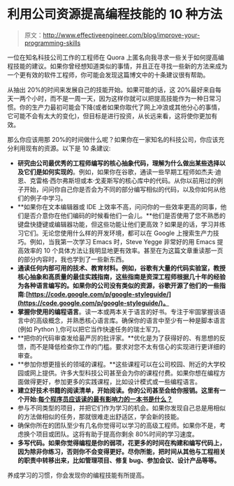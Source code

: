 # 利用公司资源提高编程技能的 10 种方法

> 原文：<http://www.effectiveengineer.com/blog/improve-your-programming-skills>

一位在知名科技公司工作的工程师在 Quora 上匿名向我寻求一些关于如何提高编程技能的建议。如果你曾经想知道类似的事情，并且正在寻找一些新的方法来成为一个更有效的软件工程师，你可能会发现这篇博文中的十条建议很有帮助。

从抽出 20%的时间来发展自己的技能开始。如果可能的话，这 20%最好来自每天一两个小时，而不是一周一天，因为这样你就可以把提高技能作为一种日常习惯。你的生产力最初可能会下降(或者如果你取代了网上冲浪或其他分心的事情，它可能不会有太大的变化)，但目标是进行投资，从长远来看，这将使你更加有效。

那么你应该用那 20%的时间做什么呢？如果你在一家知名的科技公司，你应该充分利用现有的资源。以下是 10 条建议:

*   **研究由公司最优秀的工程师编写的核心抽象代码，理解为什么做出某些选择以及它们是如何实现的**。例如，如果你在谷歌，通读一些早期工程师如杰夫·迪恩、克雷格·西尔弗斯坦或本·戈麦斯写的核心库中的代码。从你以前用过的例子开始，问问你自己你是否会为不同的部分编写相似的代码，以及你如何从他们的例子中学习。
*   **如果你在文本编辑器或 IDE 上效率不高，问问你的一些效率更高的同事，他们是否介意你在他们编码的时候看他们一会儿。**他们是否使用了您不熟悉的键盘快捷键或编辑器功能，但这些功能让他们更高效？如果是的话，学习并练习它们。无论您使用什么样的开发环境，都可以在 Google 上搜索生产力技巧。例如，当我第一次学习 Emacs 时，Steve Yegge 非常好的用 Emacs 提高效率的 10 个具体方法让我明显地更有效率。甚至在为这篇文章重读那一页的部分内容时，我也学到了一些新东西。
*   **通读任何内部可用的技术、教育材料。例如，谷歌有大量的代码实验室，教授核心抽象和高质量的最佳实践指南，这些指南是资深工程师根据几十年的经验为各种语言编写的。如果你的公司没有类似的资源，谷歌开源了他们的一些指南:[https://code.google.com/p/google-styleguide/](https://code.google.com/p/google-styleguide/)。**
*   **掌握你使用的编程语言**。读一本或两本关于语言的好书。专注于牢固掌握该语言中的高级概念，并熟悉核心语言库。确保你的语言中至少有一种是脚本语言(例如 Python ),你可以把它当作快速任务的瑞士军刀。
*   **把你的代码审查发给最严厉的批评家。**优化是为了获得好的、有思想的反馈，而不是降低检查你工作的门槛。要求对您不太有信心的实现进行更详细的审查。
*   **参加你想更擅长的领域的课程。**这些课程可以在公司校园、附近的大学校园或网上提供。许多大型科技公司甚至会为你的课程付费。如果你想在编程方面做得更好，参加更多的实践课程，比如设计模式或一些编程语言。
*   **建立好技术书籍的阅读清单，开始阅读。你的公司甚至会给你报销。这里有一个开始:[每个程序员应该读的最有影响力的一本书是什么？](http://stackoverflow.com/questions/1711/what-is-the-single-most-influential-book-every-programmer-should-read)**
*   参与不同类型的项目，并把它们作为学习的机会。如果你发现自己总是用相似的方法做相似的任务，那就很难走出舒适区，学会新的技能。
*   确保你所在的团队至少有几名你觉得可以学习的高级工程师。如果你不是，考虑换个项目或团队。这将有助于提高你剩余 80%时间的学习速度。
*   **多写代码。如果你觉得编程是你的弱项，花更多的时间在构建和编写代码上，因为除非你练习，否则你不会变得更好。尽你所能，把时间从其他与工程相关的职责中转移出来，比如管理项目、修复 bug、参加会议、设计产品等等。**

养成学习的习惯，你会发现你的编程技能有所提高。